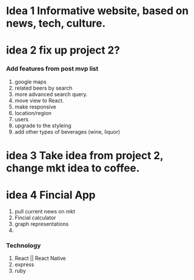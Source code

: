 # Idea 1 Informative website, based on news, tech, culture.


# idea 2 fix up project 2?
### Add features from post mvp list
1. google maps
2. related beers by search
3. more advanced search query.
4. move view to React.
5. make responsive
6. location/region 
7. users
8. upgrade to the styleing 
9. add other types of beverages (wine, liquor)

# idea 3 Take idea from project 2, change mkt idea to coffee.

# idea 4 Fincial App
1. pull current news on mkt
2. Fincial calculator
3. graph representations 
4. 


### Technology
1. React || React Native
2. express
3. ruby 
